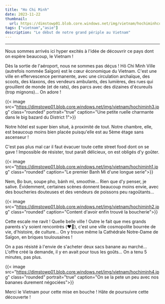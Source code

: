 ```yaml
---
title: "Ho Chi Minh"
date: 2023-11-22
thumbnail:
  url: https://dimstowp01.blob.core.windows.net/img/vietnam/hochiminhcover.jpg
tags: ["vietnam","asie"]
description: "Le début de notre grand périple au Vietnam"
---
```

---

Nous sommes arrivés ici hyper excités à l'idée de découvrir ce pays dont on espère beaucoup, le Vietnam !

Dès la sortie de l'aéroport, nous ne sommes pas déçus ! Hô Chi Minh Ville (autrefois nommée Saïgon) est le cœur économique du Vietnam. C'est une ville en effervescence permanente, avec une circulation archaïque, des scoots, des klaxons, des vendeurs ambulants, des lumières, des rues qui grouillent de monde (et de rats), des parcs avec des dizaines d'écureuils (trop mignons)... On adore !

{{< image src="https://dimstowp01.blob.core.windows.net/img/vietnam/hochiminh3.jpg" class="rounded" portrait="true" caption="Une petite ruelle charmante dans le big bazard du District 1">}}

Notre hôtel est super bien situé, à proximité de tout. Notre chambre, elle, est beaucoup moins bien placée puisqu'elle est au 5ème étage sans ascenseur !

C'est pas plus mal car il faut évacuer toute cette street food dont on se gave ! Impossible de résister, tout paraît délicieux, on est obligés d'y goûter.

{{< image src="https://dimstowp01.blob.core.windows.net/img/vietnam/hochiminh1.jpg" class="rounded" caption="Le premier Banh Mi d'une longue serie">}}

Nem, Bo bun, soupe pho, bánh mì, smoothie... Rien que d'y penser, je salive.
Évidemment, certaines scènes donnent beaucoup moins envie, avec des boucheries douteuses et des vendeurs de poissons peu ragoûtants...

{{< image src="https://dimstowp01.blob.core.windows.net/img/vietnam/hochiminh2.jpg" class="rounded" caption="Content d'avoir enfin trouvé la boucherie">}}

Cette escale me ravit ! Quelle belle ville ! Outre le fait que mes grands parents s'y soient rencontrés (❤️‍🔥), c'est une ville cosmopolite bourrée de vie, d'histoire, de culture... On y trouve même la Cathédrale Notre-Dame de Saïgon, en briques toulousaines !

On a pas résisté à l'envie de s'acheter deux sacs banane au marché... L'offre créé la demande, il y en avait pour tous les goûts... On a tenu 5 minutes, pas plus.

{{< image src="https://dimstowp01.blob.core.windows.net/img/vietnam/hochiminh4.jpg" class="rounded" portrait="true" caption="On se la pete un peu avec nos bananes durement négociées">}}

Merci le Vietnam pour cette mise en bouche ! Hâte de poursuivre cette découverte !
